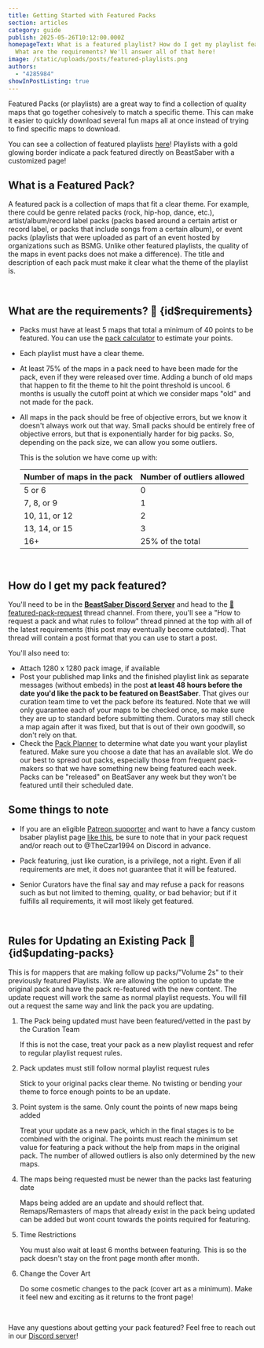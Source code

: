 ```yaml
---
title: Getting Started with Featured Packs
section: articles
category: guide
publish: 2025-05-26T10:12:00.000Z
homepageText: What is a featured playlist? How do I get my playlist featured?
  What are the requirements? We'll answer all of that here!
image: /static/uploads/posts/featured-playlists.png
authors:
  - "4285984"
showInPostListing: true
---
```


Featured Packs (or playlists) are a great way to find a collection of quality maps that go together cohesively to match a specific theme. This can make it easier to quickly download several fun maps all at once instead of trying to find specific maps to download.

You can see a collection of featured playlists [here](/playlists/page/1)! Playlists with a gold glowing border indicate a pack featured directly on BeastSaber with a customized page!

## What is a Featured Pack?

A featured pack is a collection of maps that fit a clear theme. For example, there could be genre related packs (rock, hip-hop, dance, etc.), artist/album/record label packs (packs based around a certain artist or record label, or packs that include songs from a certain album), or event packs (playlists that were uploaded as part of an event hosted by organizations such as BSMG. Unlike other featured playlists, the quality of the maps in event packs does not make a difference). The title and description of each pack must make it clear what the theme of the playlist is.

<br />

## What are the requirements? <a href="#requirements" style="text-decoration:none;">🔗</a> {id$requirements}

- Packs must have at least 5 maps that total a minimum of 40 points to be featured. You can use the [pack calculator](https://docs.google.com/spreadsheets/d/14DLNfVh5BOFrh1Ja6fuLMAfZKXRlLQ8xFwzSXZe_Zt4/edit?usp=sharing) to estimate your points.

- Each playlist must have a clear theme.

- At least 75% of the maps in a pack need to have been made for the pack, even if they were released over time. Adding a bunch of old maps that happen to fit the theme to hit the point threshold is uncool. 6 months is usually the cutoff point at which we consider maps "old" and not made for the pack.

- All maps in the pack should be free of objective errors, but we know it doesn't always work out that way. Small packs should be entirely free of objective errors, but that is exponentially harder for big packs. So, depending on the pack size, we can allow you some outliers.
  
  This is the solution we have come up with:

  | Number of maps in the pack | Number of outliers allowed |
  | -------------- | -------------- |
  | 5 or 6 | 0 |
  | 7, 8, or 9 | 1 |
  | 10, 11, or 12 | 2 |
  | 13, 14, or 15 | 3 |
  | 16+ | 25% of the total |

<br />

## How do I get my pack featured?

You'll need to be in the [**BeastSaber Discord Server**](https://discord.gg/5VaEjFeuny) and head to the [💬 featured-pack-request](https://discord.com/channels/452928402203344908/1054923661267705917) thread channel. From there, you'll see a "How to request a pack and what rules to follow" thread pinned at the top with all of the latest requirements (this post may eventually become outdated). That thread will contain a post format that you can use to start a post.

You'll also need to:
  - Attach 1280 x 1280 pack image, if available
  - Post your published map links and the finished playlist link as separate messages (without embeds) in the post **at least 48 hours before the date you'd like the pack to be featured on BeastSaber**. That gives our curation team time to vet the pack before its featured. Note that we will only guarantee each of your maps to be checked once, so make sure they are up to standard before submitting them. Curators may still check a map again after it was fixed, but that is out of their own goodwill, so don't rely on that.
  - Check the [Pack Planner](https://docs.google.com/spreadsheets/d/1FFjgmFBHBaFO47isEOor7MVqY_l-qfWnUeEZzHuDD90/edit?usp=sharing) to determine what date you want your playlist featured. Make sure you choose a date that has an available slot. We do our best to spread out packs, especially those from frequent pack-makers so that we have something new being featured each week. Packs can be "released" on BeatSaver any week but they won't be featured until their scheduled date.

## Some things to note

- If you are an eligible [Patreon supporter](https://www.patreon.com/BeastSaberNews) and want to have a fancy custom bsaber playlist page [like this](/playlists/eminem-pack), be sure to note that in your pack request and/or reach out to @TheCzar1994 on Discord in advance.

- Pack featuring, just like curation, is a privilege, not a right. Even if all requirements are met, it does not guarantee that it will be featured.

- Senior Curators have the final say and may refuse a pack for reasons such as but not limited to theming, quality, or bad behavior; but if it fulfills all requirements, it will most likely get featured.

<br />

## Rules for Updating an Existing Pack <a href="#updating-packs" style="text-decoration:none;">🔗</a> {id$updating-packs}

This is for mappers that are making follow up packs/"Volume 2s" to their previously featured Playlists. We are allowing the option to update the original pack and have the pack re-featured with the new content. The update request will work the same as normal playlist requests. You will fill out a request the same way and link the pack you are updating.

1. The Pack being updated must have been featured/vetted in the past by the Curation Team
  
    If this is not the case, treat your pack as a new playlist request and refer to regular playlist request rules. 

2. Pack updates must still follow normal playlist request rules

    Stick to your original packs clear theme. No twisting or bending your theme to force enough points to be an update.

3. Point system is the same. Only count the points of new maps being added

    Treat your update as a new pack, which in the final stages is to be combined with the original. The points must reach the minimum set value for featuring a pack without the help from maps in the original pack. The number of allowed outliers is also only determined by the new maps.

4. The maps being requested must be newer than the packs last featuring date

    Maps being added are an update and should reflect that. Remaps/Remasters of maps that already exist in the pack being updated can be added but wont count towards the points required for featuring. 

5. Time Restrictions

    You must also wait at least 6 months between featuring. This is so the pack doesn't stay on the front page month after month. 

6. Change the Cover Art
 
    Do some cosmetic changes to the pack (cover art as a minimum). Make it feel new and exciting as it returns to the front page!

<br />

Have any questions about getting your pack featured? Feel free to reach out in our [Discord server](https://discord.gg/5VaEjFeuny)!
